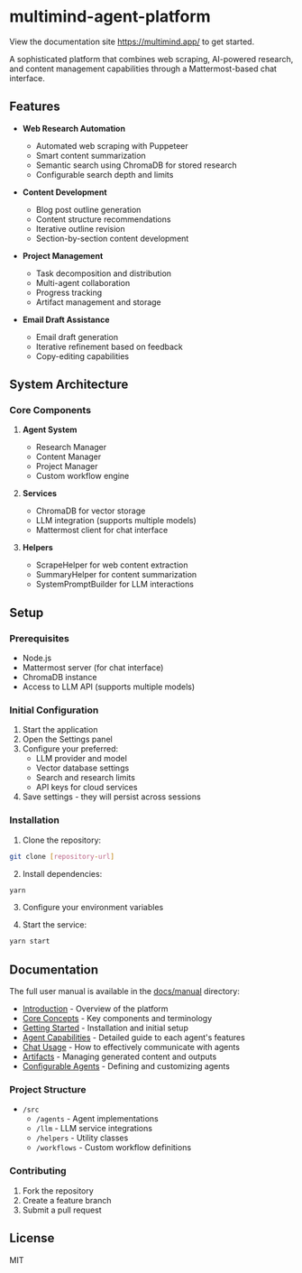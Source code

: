 # multimind-agent-platform

View the documentation site https://multimind.app/ to get started.

A sophisticated platform that combines web scraping, AI-powered research, and content management capabilities through a Mattermost-based chat interface.

## Features

- **Web Research Automation**
  - Automated web scraping with Puppeteer
  - Smart content summarization
  - Semantic search using ChromaDB for stored research
  - Configurable search depth and limits

- **Content Development**
  - Blog post outline generation
  - Content structure recommendations
  - Iterative outline revision
  - Section-by-section content development

- **Project Management**
  - Task decomposition and distribution
  - Multi-agent collaboration
  - Progress tracking
  - Artifact management and storage

- **Email Draft Assistance**
  - Email draft generation
  - Iterative refinement based on feedback
  - Copy-editing capabilities

## System Architecture

### Core Components

1. **Agent System**
   - Research Manager
   - Content Manager
   - Project Manager
   - Custom workflow engine

2. **Services**
   - ChromaDB for vector storage
   - LLM integration (supports multiple models)
   - Mattermost client for chat interface

3. **Helpers**
   - ScrapeHelper for web content extraction
   - SummaryHelper for content summarization
   - SystemPromptBuilder for LLM interactions

## Setup

### Prerequisites

- Node.js
- Mattermost server (for chat interface)
- ChromaDB instance
- Access to LLM API (supports multiple models)

### Initial Configuration

1. Start the application
2. Open the Settings panel
3. Configure your preferred:
   - LLM provider and model
   - Vector database settings
   - Search and research limits
   - API keys for cloud services
4. Save settings - they will persist across sessions

### Installation

1. Clone the repository:
```bash
git clone [repository-url]
```

2. Install dependencies:
```bash
yarn
```

3. Configure your environment variables

4. Start the service:
```bash
yarn start
```

## Documentation

The full user manual is available in the [docs/manual](docs/manual) directory:

- [Introduction](docs/manual/01-introduction.md) - Overview of the platform
- [Core Concepts](docs/manual/02-core-concepts.md) - Key components and terminology
- [Getting Started](docs/manual/03-getting-started.md) - Installation and initial setup
- [Agent Capabilities](docs/manual/04-agent-capabilities.md) - Detailed guide to each agent's features
- [Chat Usage](docs/manual/05-chat-usage.md) - How to effectively communicate with agents
- [Artifacts](docs/manual/06-artifacts.md) - Managing generated content and outputs
- [Configurable Agents](docs/manual/07-configurable-agents.md) - Defining and customizing agents

### Project Structure

- `/src`
  - `/agents` - Agent implementations
  - `/llm` - LLM service integrations
  - `/helpers` - Utility classes
  - `/workflows` - Custom workflow definitions

### Contributing

1. Fork the repository
2. Create a feature branch
3. Submit a pull request

## License

MIT
